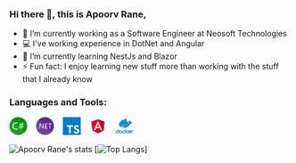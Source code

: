 ### Hi there 👋, this is Apoorv Rane,

<!--
**apoorv-neosofttech/apoorv-neosofttech** is a ✨ _special_ ✨ repository because its `README.md` (this file) appears on your GitHub profile.

Here are some ideas to get you started:
-->

- 🔭 I’m currently working as a Software Engineer at Neosoft Technologies
- :computer: I've working experience in DotNet and Angular
- 🌱 I’m currently learning NestJs and Blazor
- ⚡ Fun fact: I enjoy learning new stuff more than working with the stuff that I already know

### Languages and Tools:  
<p float="left">
  <img height="32" width="32" src="https://raw.githubusercontent.com/github/explore/80688e429a7d4ef2fca1e82350fe8e3517d3494d/topics/csharp/csharp.png" />
  &nbsp;&nbsp;
  <img height="32" width="32" src="https://raw.githubusercontent.com/github/explore/93d8a67084f94b2a444e510199a6e7622e5b09a3/topics/dotnet/dotnet.png" />
  &nbsp;&nbsp;
  <img height="32" width="32" src="https://raw.githubusercontent.com/github/explore/80688e429a7d4ef2fca1e82350fe8e3517d3494d/topics/typescript/typescript.png" />
  &nbsp;&nbsp;
  <img height="32" width="32" src="https://raw.githubusercontent.com/github/explore/80688e429a7d4ef2fca1e82350fe8e3517d3494d/topics/angular/angular.png" />
  &nbsp;&nbsp;
  <img height="32" width="32" src="https://raw.githubusercontent.com/github/explore/80688e429a7d4ef2fca1e82350fe8e3517d3494d/topics/docker/docker.png" />
</p>

![Apoorv Rane's stats](https://github-readme-stats.vercel.app/api?username=apoorv-neosofttech&count_private=true&show_icons=true&theme=onedark)
[![Top Langs](https://github-readme-stats.vercel.app/api/top-langs/?username=apoorv-neosofttech)]

